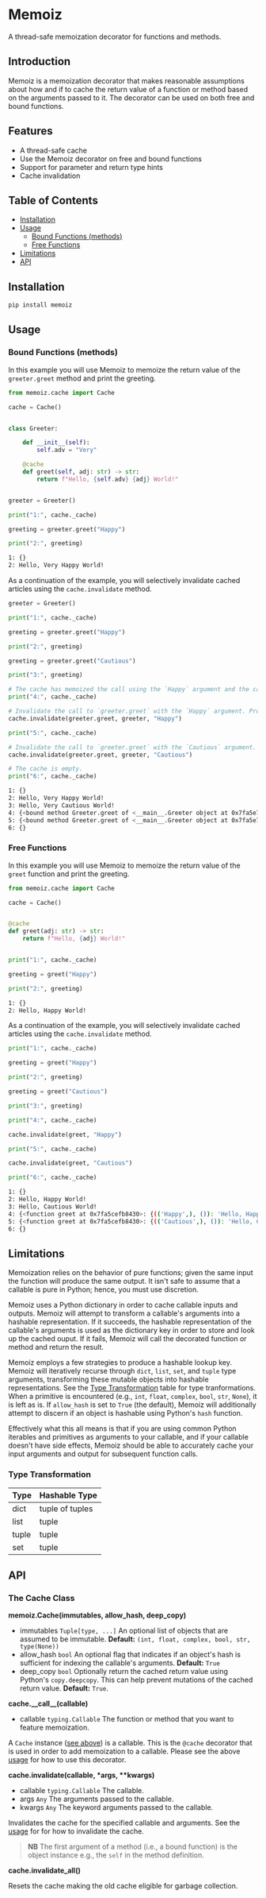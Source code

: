 # Memoiz

A thread-safe memoization decorator for functions and methods.

## Introduction

Memoiz is a memoization decorator that makes reasonable assumptions about how and if to cache the return value of a function or method based on the arguments passed to it. The decorator can be used on both free and bound functions.

## Features

- A thread-safe cache
- Use the Memoiz decorator on free and bound functions
- Support for parameter and return type hints
- Cache invalidation

## Table of Contents

- [Installation](#installation)
- [Usage](#usage)
  - [Bound Functions (methods)](#bound-functions-methods)
  - [Free Functions](#free-functions)
- [Limitations](#limitations)
- [API](#api)

## Installation

```bash
pip install memoiz
```

## Usage

### Bound Functions (methods)

In this example you will use Memoiz to memoize the return value of the `greeter.greet` method and print the greeting.

```py
from memoiz.cache import Cache

cache = Cache()


class Greeter:

    def __init__(self):
        self.adv = "Very"

    @cache
    def greet(self, adj: str) -> str:
        return f"Hello, {self.adv} {adj} World!"


greeter = Greeter()

print("1:", cache._cache)

greeting = greeter.greet("Happy")

print("2:", greeting)
```

```bash
1: {}
2: Hello, Very Happy World!
```

As a continuation of the example, you will selectively invalidate cached articles using the `cache.invalidate` method.

```python
greeter = Greeter()

print("1:", cache._cache)

greeting = greeter.greet("Happy")

print("2:", greeting)

greeting = greeter.greet("Cautious")

print("3:", greeting)

# The cache has memoized the call using the `Happy` argument and the call using the `Cautious` argument.
print("4:", cache._cache)

# Invalidate the call to `greeter.greet` with the `Happy` argument. Provide a reference to the method, the object, and the argument.
cache.invalidate(greeter.greet, greeter, "Happy")

print("5:", cache._cache)

# Invalidate the call to `greeter.greet` with the `Cautious` argument.
cache.invalidate(greeter.greet, greeter, "Cautious")

# The cache is empty.
print("6:", cache._cache)
```

```bash
1: {}
2: Hello, Very Happy World!
3: Hello, Very Cautious World!
4: {<bound method Greeter.greet of <__main__.Greeter object at 0x7fa5e7f837f0>>: {((<__main__.Greeter object at 0x7fa5e7f837f0>, 'Happy'), ()): 'Hello, Very Happy World!', ((<__main__.Greeter object at 0x7fa5e7f837f0>, 'Cautious'), ()): 'Hello, Very Cautious World!'}}
5: {<bound method Greeter.greet of <__main__.Greeter object at 0x7fa5e7f837f0>>: {((<__main__.Greeter object at 0x7fa5e7f837f0>, 'Cautious'), ()): 'Hello, Very Cautious World!'}}
6: {}
```

### Free Functions

In this example you will use Memoiz to memoize the return value of the `greet` function and print the greeting.

```py
from memoiz.cache import Cache

cache = Cache()


@cache
def greet(adj: str) -> str:
    return f"Hello, {adj} World!"


print("1:", cache._cache)

greeting = greet("Happy")

print("2:", greeting)
```

```bash
1: {}
2: Hello, Happy World!
```

As a continuation of the example, you will selectively invalidate cached articles using the `cache.invalidate` method.

```python
print("1:", cache._cache)

greeting = greet("Happy")

print("2:", greeting)

greeting = greet("Cautious")

print("3:", greeting)

print("4:", cache._cache)

cache.invalidate(greet, "Happy")

print("5:", cache._cache)

cache.invalidate(greet, "Cautious")

print("6:", cache._cache)
```

```bash
1: {}
2: Hello, Happy World!
3: Hello, Cautious World!
4: {<function greet at 0x7fa5cefb8430>: {(('Happy',), ()): 'Hello, Happy World!', (('Cautious',), ()): 'Hello, Cautious World!'}}
5: {<function greet at 0x7fa5cefb8430>: {(('Cautious',), ()): 'Hello, Cautious World!'}}
6: {}
```

## Limitations

Memoization relies on the behavior of pure functions; given the same input the function will produce the same output. It isn't safe to assume that a callable is pure in Python; hence, you must use discretion.

Memoiz uses a Python dictionary in order to cache callable inputs and outputs. Memoiz will attempt to transform a callable's arguments into a hashable representation. If it succeeds, the hashable representation of the callable's arguments is used as the dictionary key in order to store and look up the cached ouput. If it fails, Memoiz will call the decorated function or method and return the result.

Memoiz employs a few strategies to produce a hashable lookup key. Memoiz will iteratively recurse through `dict`, `list`, `set`, and `tuple` type arguments, transforming these mutable objects into hashable representations. See the [Type Transformation](#type-transformation) table for type tranformations. When a primitive is encountered (e.g., `int`, `float`, `complex`, `bool`, `str`, `None`), it is left as is. If `allow_hash` is set to `True` (the default), Memoiz will additionally attempt to discern if an object is hashable using Python's `hash` function.

Effectively what this all means is that if you are using common Python iterables and primitives as arguments to your callable, and if your callable doesn't have side effects, Memoiz should be able to accurately cache your input arguments and output for subsequent function calls.

### Type Transformation

| Type  | Hashable Type   |
| ----- | --------------- |
| dict  | tuple of tuples |
| list  | tuple           |
| tuple | tuple           |
| set   | tuple           |

## API

### The Cache Class

**memoiz.Cache(immutables, allow_hash, deep_copy)**

- immutables `Tuple[type, ...]` An optional list of objects that are assumed to be immutable. **Default:** `(int, float, complex, bool, str, type(None))`
- allow_hash `bool` An optional flag that indicates if an object's hash is sufficient for indexing the callable's arguments. **Default:** `True`
- deep_copy `bool` Optionally return the cached return value using Python's `copy.deepcopy`. This can help prevent mutations of the cached return value. **Default:** `True`.

**cache.\_\_call\_\_(callable)**

- callable `typing.Callable` The function or method that you want to feature memoization.

A `Cache` instance ([see above](#the-cache-class)) is a callable. This is the `@cache` decorator that is used in order to add memoization to a callable. Please see the above [usage](#usage) for how to use this decorator.

**cache.invalidate(callable, \*args, \*\*kwargs)**

- callable `typing.Callable` The callable.
- args `Any` The arguments passed to the callable.
- kwargs `Any` The keyword arguments passed to the callable.

Invalidates the cache for the specified callable and arguments. See the [usage](#usage) for for how to invalidate the cache.

> **NB** The first argument of a method (i.e., a bound function) is the object instance e.g., the `self` in the method definition.

**cache.invalidate_all()**

Resets the cache making the old cache eligible for garbage collection.
